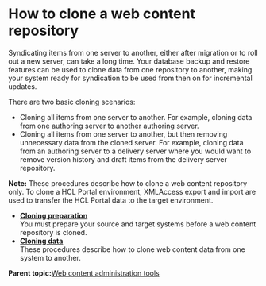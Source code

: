 # How to clone a web content repository 

Syndicating items from one server to another, either after migration or to roll out a new server, can take a long time. Your database backup and restore features can be used to clone data from one repository to another, making your system ready for syndication to be used from then on for incremental updates.

There are two basic cloning scenarios:

-   Cloning all items from one server to another. For example, cloning data from one authoring server to another authoring server.
-   Cloning all items from one server to another, but then removing unnecessary data from the cloned server. For example, cloning data from an authoring server to a delivery server where you would want to remove version history and draft items from the delivery server repository.

**Note:** These procedures describe how to clone a web content repository only. To clone a HCL Portal environment, XMLAccess export and import are used to transfer the HCL Portal data to the target environment.

-   **[Cloning preparation ](../wcm/wcm_cloning_prepare.md)**  
You must prepare your source and target systems before a web content repository is cloned.
-   **[Cloning data ](../wcm/wcm_cloning_live.md)**  
These procedures describe how to clone web content data from one system to another.

**Parent topic:**[Web content administration tools ](../wcm/wcm_maintain.md)

